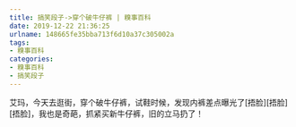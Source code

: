 ```yaml
---
title: 搞笑段子->穿个破牛仔裤 | 糗事百科
date: 2019-12-22 21:36:25
urlname: 148665fe35bba713f6d10a37c305002a
tags: 
- 糗事百科
categories:
- 糗事百科
- 搞笑段子
---
```

艾玛，今天去逛街，穿个破牛仔裤，试鞋时候，发现内裤差点曝光了[捂脸][捂脸][捂脸]，我也是奇葩，抓紧买新牛仔裤，旧的立马扔了！



